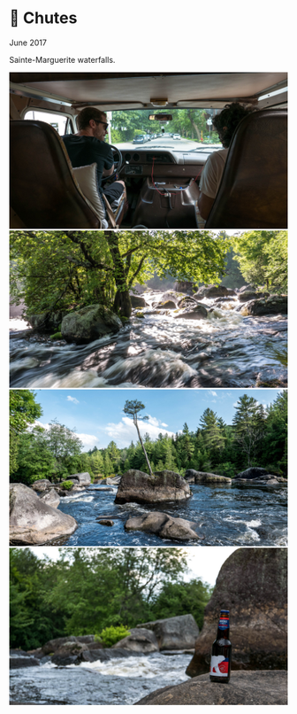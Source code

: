 # 🌊 Chutes
June 2017

Sainte-Marguerite waterfalls.

[![P1000680](/photos/hd/P1000680.jpg)](/photos/P1000680.md)
[![P1000697](/photos/hd/P1000697.jpg)](/photos/P1000697.md)
[![P1000710-Edit](/photos/hd/P1000710-Edit.jpg)](/photos/P1000710-Edit.md)
[![P1000747](/photos/hd/P1000747.jpg)](/photos/P1000747.md)
